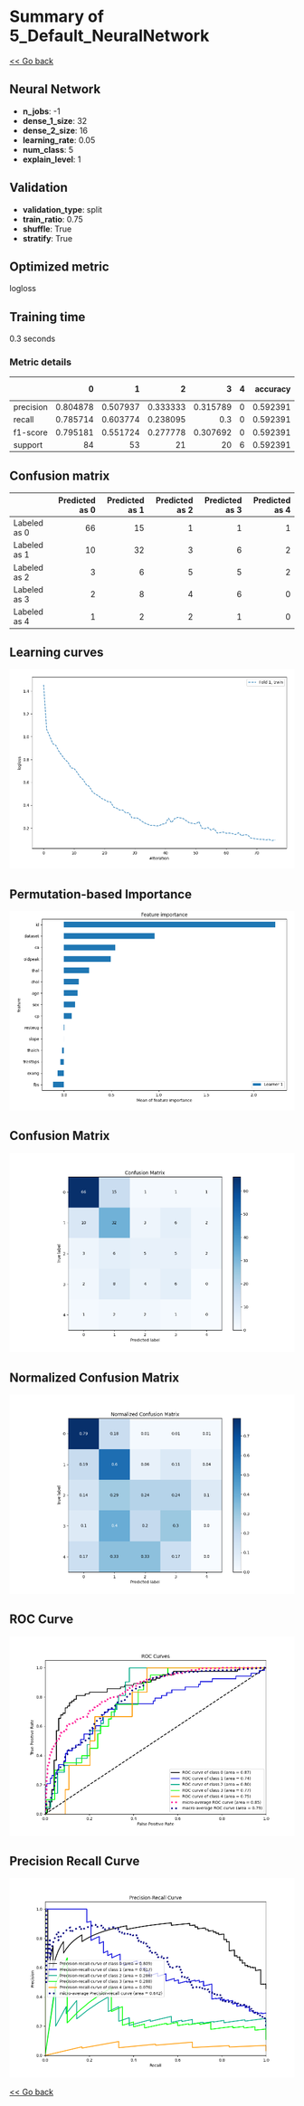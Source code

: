 # Summary of 5_Default_NeuralNetwork

[<< Go back](../README.md)


## Neural Network
- **n_jobs**: -1
- **dense_1_size**: 32
- **dense_2_size**: 16
- **learning_rate**: 0.05
- **num_class**: 5
- **explain_level**: 1

## Validation
 - **validation_type**: split
 - **train_ratio**: 0.75
 - **shuffle**: True
 - **stratify**: True

## Optimized metric
logloss

## Training time

0.3 seconds

### Metric details
|           |         0 |         1 |         2 |         3 |   4 |   accuracy |   macro avg |   weighted avg |   logloss |
|:----------|----------:|----------:|----------:|----------:|----:|-----------:|------------:|---------------:|----------:|
| precision |  0.804878 |  0.507937 |  0.333333 |  0.315789 |   0 |   0.592391 |    0.392387 |       0.586121 |   1.94448 |
| recall    |  0.785714 |  0.603774 |  0.238095 |  0.3      |   0 |   0.592391 |    0.385517 |       0.592391 |   1.94448 |
| f1-score  |  0.795181 |  0.551724 |  0.277778 |  0.307692 |   0 |   0.592391 |    0.386475 |       0.587086 |   1.94448 |
| support   | 84        | 53        | 21        | 20        |   6 |   0.592391 |  184        |     184        |   1.94448 |


## Confusion matrix
|              |   Predicted as 0 |   Predicted as 1 |   Predicted as 2 |   Predicted as 3 |   Predicted as 4 |
|:-------------|-----------------:|-----------------:|-----------------:|-----------------:|-----------------:|
| Labeled as 0 |               66 |               15 |                1 |                1 |                1 |
| Labeled as 1 |               10 |               32 |                3 |                6 |                2 |
| Labeled as 2 |                3 |                6 |                5 |                5 |                2 |
| Labeled as 3 |                2 |                8 |                4 |                6 |                0 |
| Labeled as 4 |                1 |                2 |                2 |                1 |                0 |

## Learning curves
![Learning curves](learning_curves.png)

## Permutation-based Importance
![Permutation-based Importance](permutation_importance.png)
## Confusion Matrix

![Confusion Matrix](confusion_matrix.png)


## Normalized Confusion Matrix

![Normalized Confusion Matrix](confusion_matrix_normalized.png)


## ROC Curve

![ROC Curve](roc_curve.png)


## Precision Recall Curve

![Precision Recall Curve](precision_recall_curve.png)



[<< Go back](../README.md)
